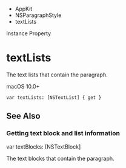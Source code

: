 

- AppKit
- NSParagraphStyle
-  textLists 

Instance Property

# textLists

The text lists that contain the paragraph.

macOS 10.0+

``` source
var textLists: [NSTextList] { get }
```

## See Also

### Getting text block and list information

var textBlocks: [NSTextBlock]

The text blocks that contain the paragraph.

